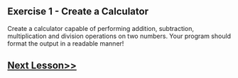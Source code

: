 ## Exercise 1 - Create a Calculator
Create a calculator capable of performing addition, subtraction, multiplication and division operations on two numbers. Your program should format the output in a readable manner!

## [Next Lesson>>](https://google.com)
